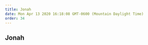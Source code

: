 ```yaml
---
title: Jonah
date: Mon Apr 13 2020 16:18:08 GMT-0600 (Mountain Daylight Time)
order: 34
---
```


## Jonah